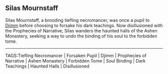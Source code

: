 ## Silas Mournstaff

Silas Mournstaff, a brooding tiefling necromancer, was once a pupil to [Djimm](../People/Djimm.md) before choosing to forsake his dark teachings. Now disillusioned with the Prophecies of Narrative, Silas wanders the haunted halls of the Ashen Monastery, seeking a way to undo the binding of his soul to the forbidden tome.


---

TAGS:Tiefling Necromancer | Forsaken Pupil | Djimm | Prophecies of Narrative | Ashen Monastery | Forbidden Tome | Soul Binding | Dark Teachings | Haunted Halls | Disillusioned
